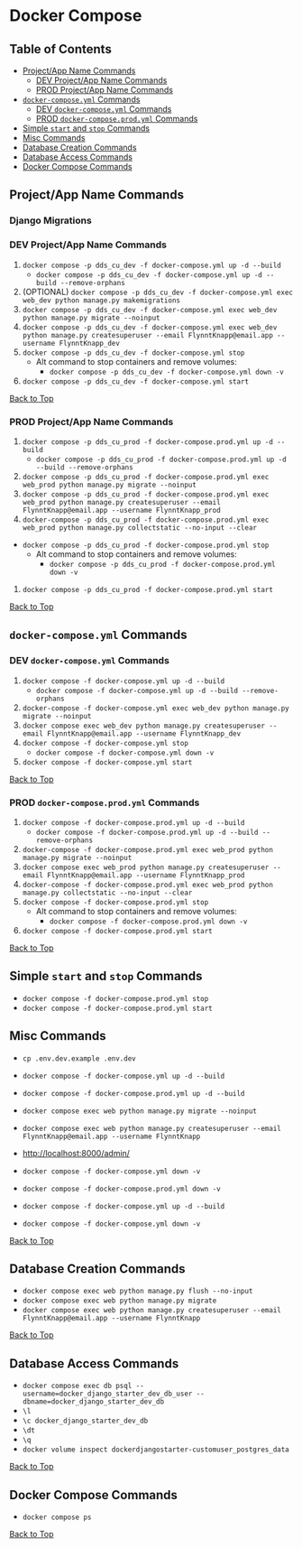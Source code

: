 # Docker Compose

## Table of Contents

- [Project/App Name Commands](#projectapp-name-commands)
    - [DEV Project/App Name Commands](#dev-projectapp-name-commands)
    - [PROD Project/App Name Commands](#prod-projectapp-name-commands)
- [`docker-compose.yml` Commands](#docker-composeyml-commands)
    - [DEV `docker-compose.yml` Commands](#dev-docker-composeyml-commands)
    - [PROD `docker-compose.prod.yml` Commands](#prod-docker-composeprodyml-commands)
- [Simple `start` and `stop` Commands](#simple-start-and-stop-commands)
- [Misc Commands](#misc-commands)
- [Database Creation Commands](#database-creation-commands)
- [Database Access Commands](#database-access-commands)
- [Docker Compose Commands](#docker-compose-commands)

## Project/App Name Commands

### Django Migrations

### DEV Project/App Name Commands

1. `docker compose -p dds_cu_dev -f docker-compose.yml up -d --build`
    * `docker compose -p dds_cu_dev -f docker-compose.yml up -d --build --remove-orphans`
1. (OPTIONAL) `docker compose -p dds_cu_dev -f docker-compose.yml exec web_dev python manage.py makemigrations`
1. `docker compose -p dds_cu_dev -f docker-compose.yml exec web_dev python manage.py migrate --noinput`
1. `docker compose -p dds_cu_dev -f docker-compose.yml exec web_dev python manage.py createsuperuser --email FlynntKnapp@email.app --username FlynntKnapp_dev`
1. `docker compose -p dds_cu_dev -f docker-compose.yml stop`
    * Alt command to stop containers and remove volumes:
        * `docker compose -p dds_cu_dev -f docker-compose.yml down -v`
1. `docker compose -p dds_cu_dev -f docker-compose.yml start`

[Back to Top](#docker-compose)

### PROD Project/App Name Commands

1. `docker compose -p dds_cu_prod -f docker-compose.prod.yml up -d --build`
    * `docker compose -p dds_cu_prod -f docker-compose.prod.yml up -d --build --remove-orphans`
1. `docker compose -p dds_cu_prod -f docker-compose.prod.yml exec web_prod python manage.py migrate --noinput`
1. `docker compose -p dds_cu_prod -f docker-compose.prod.yml exec web_prod python manage.py createsuperuser --email FlynntKnapp@email.app --username FlynntKnapp_prod`
1. `docker-compose -p dds_cu_prod -f docker-compose.prod.yml exec web_prod python manage.py collectstatic --no-input --clear`
* `docker compose -p dds_cu_prod -f docker-compose.prod.yml stop`
    * Alt command to stop containers and remove volumes:
        * `docker compose -p dds_cu_prod -f docker-compose.prod.yml down -v`
1. `docker compose -p dds_cu_prod -f docker-compose.prod.yml start`

[Back to Top](#docker-compose)

## `docker-compose.yml` Commands

### DEV `docker-compose.yml` Commands

1. `docker compose -f docker-compose.yml up -d --build`
    * `docker compose -f docker-compose.yml up -d --build --remove-orphans`
1. `docker-compose -f docker-compose.yml exec web_dev python manage.py migrate --noinput`
1. `docker compose exec web_dev python manage.py createsuperuser --email FlynntKnapp@email.app --username FlynntKnapp_dev`
1. `docker compose -f docker-compose.yml stop`
    * `docker compose -f docker-compose.yml down -v`
1. `docker compose -f docker-compose.yml start`

[Back to Top](#docker-compose)

### PROD `docker-compose.prod.yml` Commands

1. `docker compose -f docker-compose.prod.yml up -d --build`
    * `docker compose -f docker-compose.prod.yml up -d --build --remove-orphans`
1. `docker-compose -f docker-compose.prod.yml exec web_prod python manage.py migrate --noinput`
1. `docker compose exec web_prod python manage.py createsuperuser --email FlynntKnapp@email.app --username FlynntKnapp_prod`
1. `docker-compose -f docker-compose.prod.yml exec web_prod python manage.py collectstatic --no-input --clear`
1. `docker compose -f docker-compose.prod.yml stop`
    * Alt command to stop containers and remove volumes:
        * `docker compose -f docker-compose.prod.yml down -v`
1. `docker compose -f docker-compose.prod.yml start`

[Back to Top](#docker-compose)

## Simple `start` and `stop` Commands


* `docker compose -f docker-compose.prod.yml stop`
* `docker compose -f docker-compose.prod.yml start`

## Misc Commands

* `cp .env.dev.example .env.dev`
* `docker compose -f docker-compose.yml up -d --build`
* `docker compose -f docker-compose.prod.yml up -d --build`

* `docker compose exec web python manage.py migrate --noinput`
* `docker compose exec web python manage.py createsuperuser --email FlynntKnapp@email.app --username FlynntKnapp`

* <http://localhost:8000/admin/>
* `docker compose -f docker-compose.yml down -v`
* `docker compose -f docker-compose.prod.yml down -v`


* `docker compose -f docker-compose.yml up -d --build`
* `docker compose -f docker-compose.yml down -v`

[Back to Top](#docker-compose)

## Database Creation Commands

* `docker compose exec web python manage.py flush --no-input`
* `docker compose exec web python manage.py migrate`
* `docker compose exec web python manage.py createsuperuser --email FlynntKnapp@email.app --username FlynntKnapp`

[Back to Top](#docker-compose)

## Database Access Commands

* `docker compose exec db psql --username=docker_django_starter_dev_db_user --dbname=docker_django_starter_dev_db`
* `\l`
* `\c docker_django_starter_dev_db`
* `\dt`
* `\q`
* `docker volume inspect dockerdjangostarter-customuser_postgres_data`

[Back to Top](#docker-compose)

## Docker Compose Commands

* `docker compose ps`

[Back to Top](#docker-compose)
